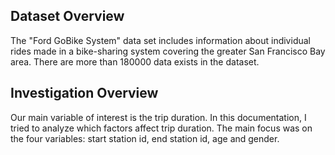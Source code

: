
## Dataset Overview
 The "Ford GoBike System" data set includes information about individual rides made in a bike-sharing system covering the greater San Francisco Bay area. There are more than 180000 data exists in the dataset.

## Investigation Overview
Our main variable of interest is the trip duration. In this documentation, I tried to analyze which factors affect trip duration. The main focus was on the four variables: start station id, end station id, age and gender.

